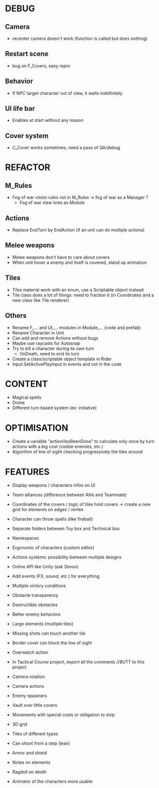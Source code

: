# DEBUG

## Camera
- recenter camera doesn't work (function is called but does nothing)

## Restart scene
- bug on F_Covers, easy repro

## Behavior
- If NPC target character out of view, it waits indefinitely

## UI life bar
- Enables at start without any reason

## Cover system
- C_Cover works sometimes, need a pass of QA/debug

# REFACTOR

## M_Rules
- Fog of war vision rules not in M_Rules -> fog of war as a Manager ?
    - Fog of war view lines as Module

## Actions
- Replace EndTurn by EndAction (if an unit can do multiple actions)

## Melee weapons
- Melee weapons don't have to care about covers
- When unit hover a enemy and itself is covered, stand up animation

## Tiles
- Tiles material work with an enum, use a Scriptable object instead
- Tile class does a lot of things: need to fraction it (in Coordinates and a new class like Tile renderer)

## Others
- Rename F_... and UI_... modules in Module_... (code and prefab)
- Rename Character in Unit
- Can add and remove Actions without bugs
- Maybe use raycasts for Autosnap
- Try to kill a character during its own turn
    - OnDeath, need to end its turn
- Create a class/scriptable object template in Rider
- Input.SetActivePlayInput in events and not in the code

# CONTENT

- Magical spells
- Drone
- Different turn based system (ex: initiative)

# OPTIMISATION

- Create a variable "actionHasBeenDone" to calculate only once by turn actions with a big cost (visible enemies, etc.)
- Algorithm of line of sight checking progressively the tiles around

# FEATURES

- Display weapons / characters infos on UI

- Team alliances (difference between Allie and Teammate)
- Coordinates of the covers / logic of tiles hold covers -> create a new grid for elements on edges / vertex
- Character can throw spells (like fireball)
- Separate folders between Toy box and Technical box
- Namespaces
- Ergonomic of characters (custom editor)
- Actions systems: possibility between multiple designs
- Online API like Unity (ask Simon)
- Add events (FX, sound, etc.) for everything
- Multiple victory conditions
- Obstacle transparency
- Destructible obstacles
- Better enemy behaviors
- Large elements (multiple tiles)
- Missing shots can touch another tile
- Border cover can block the line of sight
- Overwatch action
- In Tactical Course project, export all the comments //BUTT to this project
- Camera rotation
- Camera actions
- Enemy spawners
- Vault over little covers
- Movements with special costs or obligation to stop
- 3D grid
- Tiles of different types
- Can shoot from a step (lean)
- Armor and shield
- Notes on elements
- Ragdoll on death
- Animator of the characters more usable